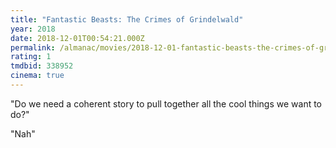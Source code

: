 ```yaml
---
title: "Fantastic Beasts: The Crimes of Grindelwald"
year: 2018
date: 2018-12-01T00:54:21.000Z
permalink: /almanac/movies/2018-12-01-fantastic-beasts-the-crimes-of-grindelwald/index.html
rating: 1
tmdbid: 338952
cinema: true
---
```


"Do we need a coherent story to pull together all the cool things we want to do?"

"Nah"